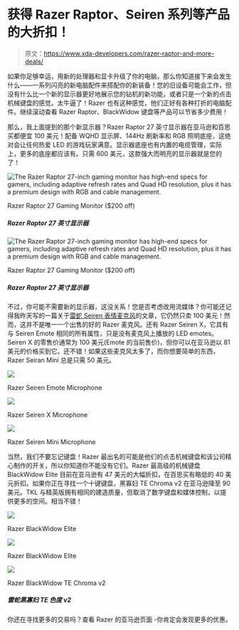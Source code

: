# 获得 Razer Raptor、Seiren 系列等产品的大折扣！

> 原文：<https://www.xda-developers.com/razer-raptor-and-more-deals/>

如果你足够幸运，用新的处理器和显卡升级了你的电脑，那么你知道接下来会发生什么——一系列闪亮的新电脑配件来搭配你的新装备！您的旧设备可能会工作，但没有什么比一个新的显示器更好地展示您的钻机的新功能，或者只是一个新的点击机械键盘的感觉。太牛逼了！Razer 也有这种感觉，他们正好有各种打折的电脑配件。继续滚动查看 Razer Raptor、BlackWidow 键盘等产品可以节省多少费用！

那么，我上面提到的那个新显示器？Razer Raptor 27 英寸显示器在亚马逊和百思买都便宜 100 美元！配备 WQHD 显示屏、144Hz 刷新率和 RGB 照明底座，这绝对会让任何热爱 LED 的游戏玩家满意。显示器底座也有内置的电缆管理，实际上，更多的底座都应该有。只需 600 美元，这款强大而明亮的显示器就是您的了！

 <picture>![The Razer Raptor 27-inch gaming monitor has high-end specs for gamers, including adaptive refresh rates and Quad HD resolution, plus it has a premium design with RGB and cable management.](img/df19d430f7075340690b4cb189442561.png)</picture> 

Razer Raptor 27 Gaming Monitor ($200 off)

##### Razer Raptor 27 英寸显示器

 <picture>![The Razer Raptor 27-inch gaming monitor has high-end specs for gamers, including adaptive refresh rates and Quad HD resolution, plus it has a premium design with RGB and cable management.](img/df19d430f7075340690b4cb189442561.png)</picture> 

Razer Raptor 27 Gaming Monitor ($200 off)

##### Razer Raptor 27 英寸显示器

不过，你可能不需要新的显示器，这没关系！您是否考虑改用流媒体？你可能还记得我昨天写的一篇关于[雷蛇 Seiren 表情麦克风](https://www.xda-developers.com/razer-seiren-emote-deal-amazon/)的文章，它仍然只卖 100 美元！然而，这并不是唯一一个出售的好的 Razer 麦克风。还有 Razer Seiren X，它具有与 Seiren Emote 相同的所有属性，只是没有麦克风上播放的 LED emotes。Seiren X 的零售价通常为 100 美元(Emote 的当前售价)，但你可以在亚马逊以 81 美元的价格买到它。还不错！如果这些麦克风太多了，而你想要简单的东西，Razer Seiran Mini 总是只需 50 美元。

 <picture>![](img/3e3ed83ee7d6cb0f1cf5b88fde164272.png)</picture> 

Razer Seiren Emote Microphone

 <picture>![](img/07456ab2ea6aaf8e498b86987f2a7eb0.png)</picture> 

Razer Seiren X Microphone

 <picture>![](img/832b0d3ae392bbfdfa9f5b33c1785113.png)</picture> 

Razer Seiren Mini Microphone

当然，我们不要忘记键盘！Razer 最出名的可能是他们的点击机械键盘和该公司精心制作的开关，所以你知道你不能没有它们。Razer 最高级的机械键盘 BlackWidow Elite 目前在亚马逊有 47 美元的大幅折扣，在百思买有略低的 40 美元折扣。如果你正在寻找一个十键键盘，黑寡妇 TE Chroma v2 在亚马逊降至 90 美元。TKL 与精英版拥有相同的建造质量，但取消了数字键盘和媒体控制，以提供更多的空间。相当不错！

 <picture>![](img/be8da3c02a49c85549d9d45adad89d64.png)</picture> 

Razer BlackWidow Elite

 <picture>![](img/be8da3c02a49c85549d9d45adad89d64.png)</picture> 

Razer BlackWidow Elite

 <picture>![](img/b39d427dc619592b364bb8596d93c8f4.png)</picture> 

Razer BlackWidow TE Chroma v2

##### 雷蛇黑寡妇 TE 色度 v2

你还在寻找更多的交易吗？查看 Razer 的亚马逊页面 -你肯定会发现更多的优惠。